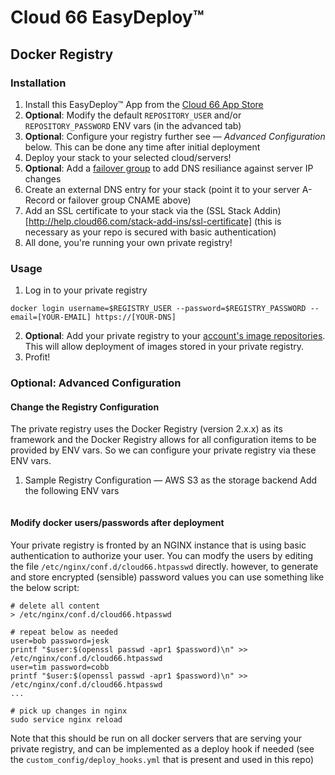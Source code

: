 # Cloud 66 EasyDeploy&trade;

## Docker Registry

### Installation 
1. Install this EasyDeploy&trade; App from the [Cloud 66 App Store](https://app.cloud66.com/easydeploys)
2. **Optional**: Modify the default `REPOSITORY_USER` and/or `REPOSITORY_PASSWORD` ENV vars (in the advanced tab)
3. **Optional**: Configure your registry further see — *Advanced Configuration* below. This can be done any time after initial deployment
4. Deploy your stack to your selected cloud/servers!
6. **Optional**: Add a [failover group](http://help.cloud66.com/network/failover-groups) to add DNS resiliance against server IP changes
7. Create an external DNS entry for your stack (point it to your server A-Record or failover group CNAME above)
8. Add an SSL certificate to your stack via the (SSL Stack Addin)[http://help.cloud66.com/stack-add-ins/ssl-certificate] (this is necessary as your repo is secured with basic authentication)
9. All done, you're running your own private registry!

### Usage
1. Log in to your private registry
```
docker login username=$REGISTRY_USER --password=$REGISTRY_PASSWORD --email=[YOUR-EMAIL] https://[YOUR-DNS] 
```
2. **Optional**: Add your private registry to your [account's image repositories](https://app.cloud66.com/image_repositories). This will allow deployment of images stored in your private registry.
3. Profit! 

### Optional: Advanced Configuration 

#### Change the Registry Configuration

The private registry uses the Docker Registry (version 2.x.x) as its framework and the Docker Registry allows for all configuration items to be provided by ENV vars. So we can configure your private registry via these ENV vars.

1) Sample Registry Configuration — AWS S3 as the storage backend
Add the following ENV vars
```
```


#### Modify docker users/passwords after deployment

Your private registry is fronted by an NGINX instance that is using basic authentication to authorize your user.
You can modfy the users by editing the file `/etc/nginx/conf.d/cloud66.htpasswd` directly. 
however, to generate and store encrypted (sensible) password values you can use something like the below script:
```
# delete all content
> /etc/nginx/conf.d/cloud66.htpasswd

# repeat below as needed
user=bob password=jesk
printf "$user:$(openssl passwd -apr1 $password)\n" >> /etc/nginx/conf.d/cloud66.htpasswd
user=tim password=cobb 
printf "$user:$(openssl passwd -apr1 $password)\n" >> /etc/nginx/conf.d/cloud66.htpasswd
...

# pick up changes in nginx
sudo service nginx reload
```
Note that this should be run on all docker servers that are serving your private registry, and can be implemented as a deploy hook if needed (see the `custom_config/deploy_hooks.yml` that is present and used in this repo)







